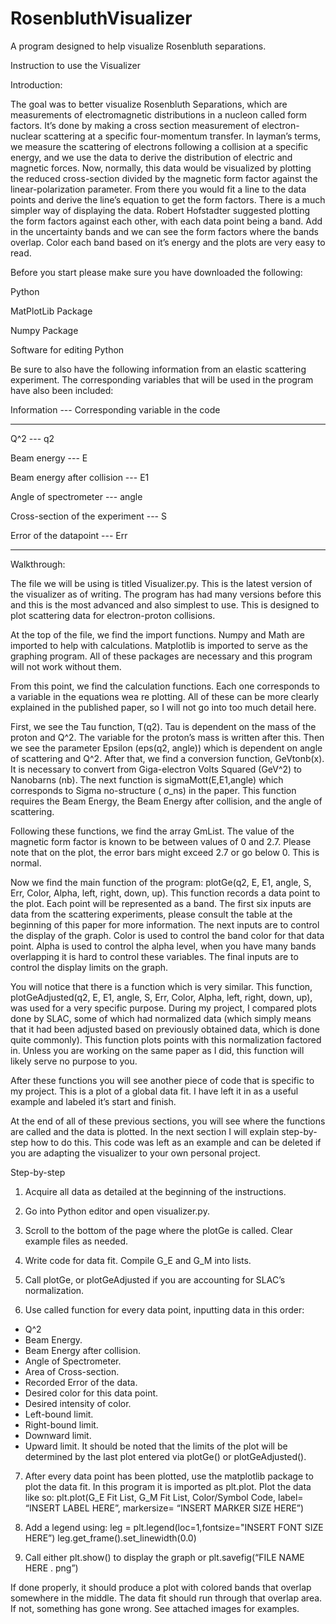 # RosenbluthVisualizer
A program designed to help visualize Rosenbluth separations.

Instruction to use the Visualizer 

Introduction: 

The goal was to better visualize Rosenbluth Separations, which are measurements of electromagnetic distributions in a nucleon called form factors. It’s done by making a cross section measurement of electron-nuclear scattering at a specific four-momentum transfer. In layman’s terms, we measure the scattering of electrons following a collision at a specific energy, and we use the data to derive the distribution of electric and magnetic forces. Now, normally, this data would be visualized by plotting the reduced cross-section divided by the magnetic form factor against the linear-polarization parameter. From there you would fit a line to the data points and derive the line’s equation to get the form factors. There is a much simpler way of displaying the data. Robert Hofstadter suggested plotting the form factors against each other, with each data point being a band. Add in the uncertainty bands and we can see the form factors where the bands overlap. Color each band based on it’s energy and the plots are very easy to read. 

Before you start please make sure you have downloaded the following: 

Python 

MatPlotLib Package 

Numpy Package 

Software for editing Python 

Be sure to also have the following information from an elastic scattering experiment. The corresponding variables that will be used in the program have also been included: 

Information --- Corresponding variable in the code

-------------------------------------------------------------------------------------------------------------------------------------------------------------------
Q^2 --- q2

Beam energy --- E

Beam energy after collision --- E1

Angle of spectrometer --- angle

Cross-section of the experiment --- S

Error of the datapoint --- Err

-------------------------------------------------------------------------------------------------------------------------------------------------------------------

Walkthrough: 

The file we will be using is titled Visualizer.py. This is the latest version of the visualizer as of writing. The program has had many versions before this and this is the most advanced and also simplest to use. This is designed to plot scattering data for electron-proton collisions. 

At the top of the file, we find the import functions. Numpy and Math are imported to help with calculations. Matplotlib is imported to serve as the graphing program. All of these packages are necessary and this program will not work without them. 

From this point, we find the calculation functions. Each one corresponds to a variable in the equations wea re plotting. All of these can be more clearly explained in the published paper, so I will not go into too much detail here. 

First, we see the Tau function, T(q2). Tau is dependent on the mass of the proton and Q^2. The variable for the proton’s mass is written after this. Then we see the parameter Epsilon (eps(q2, angle)) which is dependent on angle of scattering and Q^2. After that, we find a conversion function, GeVtonb(x). It is necessary to convert from Giga-electron Volts Squared (GeV^2) to Nanobarns (nb). The next function is sigmaMott(E,E1,angle) which corresponds to Sigma no-structure (
σ_ns) in the paper. This function requires the Beam Energy, the Beam Energy after collision, and the angle of scattering. 

Following these functions, we find the array GmList. The value of the magnetic form factor is known to be between values of 0 and 2.7. Please note that on the plot, the error bars might exceed 2.7 or go below 0. This is normal. 

Now we find the main function of the program: plotGe(q2, E, E1, angle, S, Err, Color, Alpha, left, right, down, up). This function records a data point to the plot. Each point will be represented as a band. The first six inputs are data from the scattering experiments, please consult the table at the beginning of this paper for more information. The next inputs are to control the display of the graph. Color is used to control the band color for that data point. Alpha is used to control the alpha level, when you have many bands overlapping it is hard to control these variables. The final inputs are to control the display limits on the graph. 

You will notice that there is a function which is very similar. This function, plotGeAdjusted(q2, E, E1, angle, S, Err, Color, Alpha, left, right, down, up), was used for a very specific purpose. During my project, I compared plots done by SLAC, some of which had normalized data (which simply means that it had been adjusted based on previously obtained data, which is done quite commonly). This function plots points with this normalization factored in. Unless you are working on the same paper as I did, this function will likely serve no purpose to you. 

After these functions you will see another piece of code that is specific to my project. This is a plot of a global data fit. I have left it in as a useful example and labeled it’s start and finish. 

At the end of all of these previous sections, you will see where the functions are called and the data is plotted. In the next section I will explain step-by-step how to do this. This code was left as an example and can be deleted if you are adapting the visualizer to your own personal project. 

 

Step-by-step 

1. Acquire all data as detailed at the beginning of the instructions. 

2. Go into Python editor and open visualizer.py. 

3. Scroll to the bottom of the page where the plotGe is called. Clear example files as needed. 

4. Write code for data fit. Compile G_E and G_M into lists. 

5. Call plotGe, or plotGeAdjusted if you are accounting for SLAC’s normalization. 

6. Use called function for every data point, inputting data in this order: 
- Q^2
- Beam Energy. 
- Beam Energy after collision. 
- Angle of Spectrometer. 
- Area of Cross-section. 
- Recorded Error of the data.
- Desired color for this data point. 
- Desired intensity of color. 
- Left-bound limit. 
- Right-bound limit. 
- Downward limit. 
- Upward limit. 
It should be noted that the limits of the plot will be determined by the last plot entered via plotGe() or plotGeAdjusted().

7. After every data point has been plotted, use the matplotlib package to plot the data fit. In this program it is imported as plt.plot. Plot the data like so: 
plt.plot(G_E Fit List, G_M Fit List, Color/Symbol Code, label= “INSERT LABEL HERE”, markersize= “INSERT MARKER SIZE HERE”) 

8. Add a legend using: 
leg = plt.legend(loc=1,fontsize="INSERT FONT SIZE HERE”) 
leg.get_frame().set_linewidth(0.0) 

9. Call either plt.show() to display the graph or plt.savefig(“FILE NAME HERE . png”)

If done properly, it should produce a plot with colored bands that overlap somewhere in the middle. The data fit should run through that overlap area. If not, something has gone wrong. See attached images for examples.
